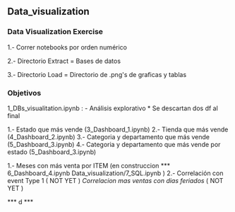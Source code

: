 ## Data_visualization
### Data Visualization Exercise

1.- Correr notebooks por orden numérico

2.- Directorio Extract = Bases de datos

3.- Directorio Load = Directorio de .png's de graficas y tablas 


### Objetivos

 1_DBs_visualitation.ipynb :
    - Análisis explorativo
    * Se descartan dos df al final

1.- Estado que más vende (3_Dashboard_1.ipynb)
2.- Tienda que más vende (4_Dashboard_2.ipynb)
3.- Categoria y departamento que más vende (5_Dashboard_3.ipynb)
4.- Categoria y departamento que más vende por estado (5_Dashboard_3.ipynb)


1.- Meses con más venta por ITEM (en construccion *** 6_Dashboard_4.ipynb  Data_visualization/7_SQL.ipynb )
2.- Correlación con event Type 1 ( NOT YET )
*Correlacion mas ventas con dias feriados* ( NOT YET )

*** d ***
